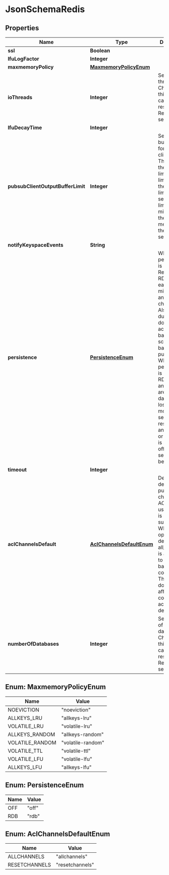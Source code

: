 

# JsonSchemaRedis


## Properties

| Name | Type | Description | Notes |
|------------ | ------------- | ------------- | -------------|
|**ssl** | **Boolean** |  |  [optional] |
|**lfuLogFactor** | **Integer** |  |  [optional] |
|**maxmemoryPolicy** | [**MaxmemoryPolicyEnum**](#MaxmemoryPolicyEnum) |  |  [optional] |
|**ioThreads** | **Integer** | Set Redis IO thread count. Changing this will cause a restart of the Redis service. |  [optional] |
|**lfuDecayTime** | **Integer** |  |  [optional] |
|**pubsubClientOutputBufferLimit** | **Integer** | Set output buffer limit for pub / sub clients in MB. The value is the hard limit, the soft limit is 1/4 of the hard limit. When setting the limit, be mindful of the available memory in the selected service plan. |  [optional] |
|**notifyKeyspaceEvents** | **String** |  |  [optional] |
|**persistence** | [**PersistenceEnum**](#PersistenceEnum) | When persistence is &#39;rdb&#39;, Redis does RDB dumps each 10 minutes if any key is changed. Also RDB dumps are done according to backup schedule for backup purposes. When persistence is &#39;off&#39;, no RDB dumps and backups are done, so data can be lost at any moment if service is restarted for any reason, or if service is powered off. Also service can&#39;t be forked. |  [optional] |
|**timeout** | **Integer** |  |  [optional] |
|**aclChannelsDefault** | [**AclChannelsDefaultEnum**](#AclChannelsDefaultEnum) | Determines default pub/sub channels&#39; ACL for new users if ACL is not supplied. When this option is not defined, all_channels is assumed to keep backward compatibility. This option doesn&#39;t affect Redis configuration acl-pubsub-default. |  [optional] |
|**numberOfDatabases** | **Integer** | Set number of Redis databases. Changing this will cause a restart of the Redis service. |  [optional] |



## Enum: MaxmemoryPolicyEnum

| Name | Value |
|---- | -----|
| NOEVICTION | &quot;noeviction&quot; |
| ALLKEYS_LRU | &quot;allkeys-lru&quot; |
| VOLATILE_LRU | &quot;volatile-lru&quot; |
| ALLKEYS_RANDOM | &quot;allkeys-random&quot; |
| VOLATILE_RANDOM | &quot;volatile-random&quot; |
| VOLATILE_TTL | &quot;volatile-ttl&quot; |
| VOLATILE_LFU | &quot;volatile-lfu&quot; |
| ALLKEYS_LFU | &quot;allkeys-lfu&quot; |



## Enum: PersistenceEnum

| Name | Value |
|---- | -----|
| OFF | &quot;off&quot; |
| RDB | &quot;rdb&quot; |



## Enum: AclChannelsDefaultEnum

| Name | Value |
|---- | -----|
| ALLCHANNELS | &quot;allchannels&quot; |
| RESETCHANNELS | &quot;resetchannels&quot; |



